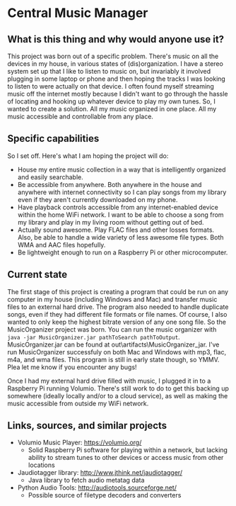 # Central Music Manager

## What is this thing and why would anyone use it?

This project was born out of a specific problem. There's music on all the devices in my house, in various states of (dis)organization. I have a stereo system set up that I like to listen to music on, but invariably it involved plugging in some laptop or phone and then hoping the tracks I was looking to listen to were actually on that device. I often found myself streaming music off the internet mostly because I didn't want to go through the hassle of locating and hooking up whatever device to play my own tunes. So, I wanted to create a solution. All my music organized in one place. All my music accessible and controllable from any place.

## Specific capabilities

So I set off. Here's what I am hoping the project will do:

* House my entire music collection in a way that is intelligently organized and easily searchable.
* Be accessible from anywhere. Both anywhere in the house and anywhere with internet connectivity so I can play songs from my library even if they aren't currently downloaded on my phone.
* Have playback controls accessible from any internet-enabled device within the home WiFi network. I want to be able to choose a song from my library and play in my living room without getting out of bed.
* Actually sound awesome. Play FLAC files and other losses formats. Also, be able to handle a wide variety of less awesome file types. Both WMA and AAC files hopefully.
* Be lightweight enough to run on a Raspberry Pi or other microcomputer.

## Current state

The first stage of this project is creating a program that could be run on any computer in my house (including Windows and Mac) and transfer music files to an external hard drive. The program also needed to handle duplicate songs, even if they had different file formats or file names. Of course, I also wanted to only keep the highest bitrate version of any one song file. So the MusicOrganizer project was born. You can run the music organizer with `java -jar MusicOrganizer.jar pathToSearch pathToOutput`. MusicOrganizer.jar can be found at out\artifacts\MusicOrganizer_jar. I've run MusicOrganizer successfuly on both Mac and Windows with mp3, flac, m4a, and wma files. This program is still in early state though, so YMMV. Plea let me know if you encounter any bugs!

Once I had my external hard drive filled with music, I plugged it in to a Raspberry Pi running Volumio. There's still work to do to get this backing up somewhere (ideally locally and/or to a cloud service), as well as making the music accessible from outside my WiFi network.

## Links, sources, and similar projects

* Volumio Music Player: https://volumio.org/
  * Solid Raspberry Pi software for playing within a network, but lacking ability to stream tunes to other devices or access music from other locations
* Jaudiotagger library: http://www.jthink.net/jaudiotagger/
  * Java library to fetch audio metatag data
* Python Audio Tools: http://audiotools.sourceforge.net/
  * Possible source of filetype decoders and converters
